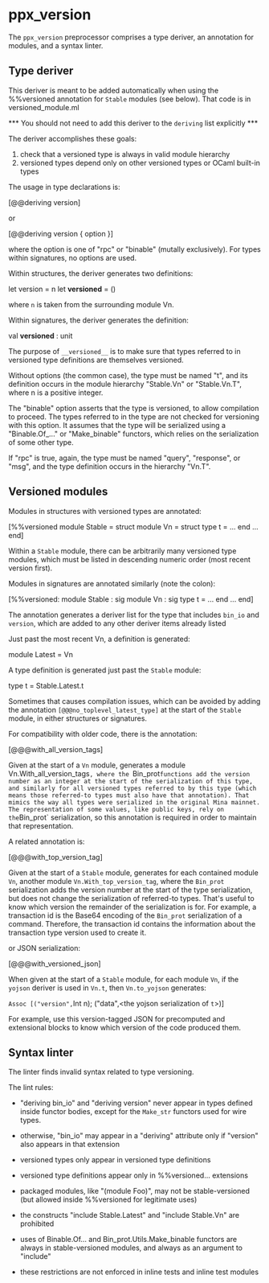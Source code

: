 ppx_version
===========

The `ppx_version` preprocessor comprises a type deriver, an annotation
for modules, and a syntax linter.

Type deriver
------------

This deriver is meant to be added automatically when using the
%%versioned annotation for `Stable` modules (see below). That code is in
versioned_module.ml

*** You should not need to add this deriver to the `deriving` list explicitly ***

The deriver accomplishes these goals:

 1) check that a versioned type is always in valid module hierarchy
 2) versioned types depend only on other versioned types or OCaml built-in types

The usage in type declarations is:

  [@@deriving version]

  or

  [@@deriving version { option }]

where the option is one of "rpc" or "binable" (mutally
exclusively). For types within signatures, no options are used.

Within structures, the deriver generates two definitions:

   let version = n
   let __versioned__ = ()

where `n` is taken from the surrounding module Vn.

Within signatures, the deriver generates the definition:

   val __versioned__ : unit

The purpose of `__versioned__` is to make sure that types referred to
in versioned type definitions are themselves versioned.

Without options (the common case), the type must be named "t", and its
definition occurs in the module hierarchy "Stable.Vn" or
"Stable.Vn.T", where n is a positive integer.

The "binable" option asserts that the type is versioned, to allow
compilation to proceed. The types referred to in the type are not
checked for versioning with this option. It assumes that the type will
be serialized using a "Binable.Of_..." or "Make_binable" functors,
which relies on the serialization of some other type.

If "rpc" is true, again, the type must be named "query", "response",
or "msg", and the type definition occurs in the hierarchy "Vn.T".

Versioned modules
-----------------

Modules in structures with versioned types are annotated:

  [%%versioned
    module Stable = struct
      module Vn = struct
        type t = ...
      end
     ...
  end]

Within a `Stable` module, there can be arbitrarily many versioned type
modules, which must be listed in descending numeric order (most recent
version first).

Modules in signatures are annotated similarly (note the colon):

  [%%versioned:
    module Stable : sig
      module Vn : sig
        type t = ...
      end
     ...
  end]

The annotation generates a deriver list for the type that includes
`bin_io` and `version`, which are added to any other deriver items
already listed

Just past the most recent Vn, a definition is generated:

  module Latest = Vn

A type definition is generated just past the `Stable` module:

  type t = Stable.Latest.t

Sometimes that causes compilation issues, which can be avoided by
adding the annotation `[@@@no_toplevel_latest_type]` at the start of
the `Stable` module, in either structures or signatures.

For compatibility with older code, there is the annotation:

  [@@@with_all_version_tags]

Given at the start of a `Vn` module, generates a module
Vn.With_all_version_tags`, where the `Bin_prot` functions add the
version number as an integer at the start of the serialization of this
type, and similarly for all versioned types referred to by this type
(which means those referred-to types must also have that
annotation). That mimics the way all types were serialized in the
original Mina mainnet. The representation of some values, like public
keys, rely on the `Bin_prot` serialization, so this annotation is
required in order to maintain that representation.

A related annotation is:

  [@@@with_top_version_tag]

Given at the start of a `Stable` module, generates for each contained
module `Vn`, another module `Vn.With_top_version_tag`, where the
`Bin_prot` serialization adds the version number at the start of the
type serialization, but does not change the serialization of
referred-to types. That's useful to know which version the remainder
of the serialization is for. For example, a transaction id is the
Base64 encoding of the `Bin_prot` serialization of a command.
Therefore, the transaction id contains the information about the
transaction type version used to create it.

or JSON serialization:

  [@@@with_versioned_json]

When given at the start of a `Stable` module, for each module `Vn`, if
the `yojson` deriver is used in `Vn.t`, then `Vn.to_yojson` generates:

 `Assoc [("version",`Int n); ("data",<the yojson serialization of `t`>)]

For example, use this version-tagged JSON for precomputed and
extensional blocks to know which version of the code produced them.

Syntax linter
-------------

The linter finds invalid syntax related to type versioning.

The lint rules:

- "deriving bin_io" and "deriving version" never appear in types
   defined inside functor bodies, except for the `Make_str` functors
   used for wire types.

- otherwise, "bin_io" may appear in a "deriving" attribute only if
  "version" also appears in that extension

- versioned types only appear in versioned type definitions

- versioned type definitions appear only in %%versioned... extensions

- packaged modules, like "(module Foo)", may not be stable-versioned
  (but allowed inside %%versioned for legitimate uses)

- the constructs "include Stable.Latest" and "include Stable.Vn" are prohibited

 - uses of Binable.Of... and Bin_prot.Utils.Make_binable functors are
   always in stable-versioned modules, and always as an argument to
   "include"

- these restrictions are not enforced in inline tests and inline test modules
